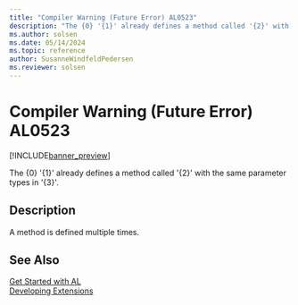 ```yaml
---
title: "Compiler Warning (Future Error) AL0523"
description: "The {0} '{1}' already defines a method called '{2}' with the same parameter types in '{3}'."
ms.author: solsen
ms.date: 05/14/2024
ms.topic: reference
author: SusanneWindfeldPedersen
ms.reviewer: solsen
---
```

[//]: # (START>DO_NOT_EDIT)
[//]: # (IMPORTANT:Do not edit any of the content between here and the END>DO_NOT_EDIT.)
[//]: # (Any modifications should be made in the .xml files in the ModernDev repo.)
# Compiler Warning (Future Error) AL0523

[!INCLUDE[banner_preview](../includes/banner_preview.md)]

The {0} '{1}' already defines a method called '{2}' with the same parameter types in '{3}'.


## Description
A method is defined multiple times.  

[//]: # (IMPORTANT: END>DO_NOT_EDIT)
## See Also  
[Get Started with AL](../devenv-get-started.md)  
[Developing Extensions](../devenv-dev-overview.md)  